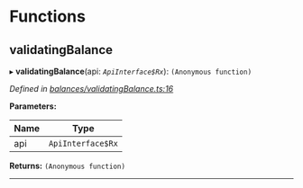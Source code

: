 

# Functions

<a id="validatingbalance"></a>

##  validatingBalance

▸ **validatingBalance**(api: *`ApiInterface$Rx`*): `(Anonymous function)`

*Defined in [balances/validatingBalance.ts:16](https://github.com/polkadot-js/api/blob/5445314/packages/api-derive/src/balances/validatingBalance.ts#L16)*

**Parameters:**

| Name | Type |
| ------ | ------ |
| api | `ApiInterface$Rx` |

**Returns:** `(Anonymous function)`

___

